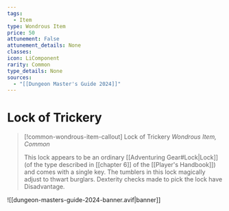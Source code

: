 ```yaml
---
tags:
  - Item
type: Wondrous Item
price: 50
attunement: False
attunement_details: None
classes:
icon: LiComponent
rarity: Common
type_details: None
sources: 
  - "[[Dungeon Master's Guide 2024]]"
---
```

# Lock of Trickery
>[!common-wondrous-item-callout] Lock of Trickery
>_Wondrous Item, Common_
>
>This lock appears to be an ordinary [[Adventuring Gear#Lock\|Lock]] (of the type described in [[chapter 6]] of the [[Player's Handbook]]) and comes with a single key. The tumblers in this lock magically adjust to thwart burglars. Dexterity checks made to pick the lock have Disadvantage.
>


![[dungeon-masters-guide-2024-banner.avif|banner]]